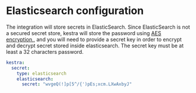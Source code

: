 # Elasticsearch configuration

The integration will store secrets in ElasticSearch. Since ElasticSearch is not a secured secret store, kestra will store the password using [AES encryption,](https://en.wikipedia.org/wiki/Advanced_Encryption_Standard), and you will need to provide a secret key in order to encrypt and decrypt secret stored inside elasticsearch. The secret key must be at least a 32 characters password.

```yaml
kestra:
  secret:
    type: elasticsearch
    elasticsearch:
      secret: "wvgeQ(!]p[5^/{')pEs;xcm.LXwAxbyJ"
```

